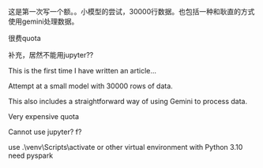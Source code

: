 这是第一次写一个额。。小模型的尝试，30000行数据。也包括一种和耿直的方式使用gemini处理数据。

很费quota

补充，居然不能用jupyter??

This is the first time I have written an article...

Attempt at a small model with 30000 rows of data.

This also includes a straightforward way of using Gemini to process data.

Very expensive quota

Cannot use jupyter? f?


use .\venv\Scripts\activate
or other virtual environment with Python 3.10
need pyspark 
